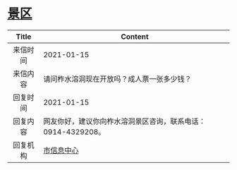 # <a href="http://www.shangluo.gov.cn/zmhd/ldxxxx.jsp?urltype=leadermail.LeaderMailContentUrl&wbtreeid=1112&leadermailid=6817">景区</a>
|Title|Content|
|:---:|---|
|来信时间|2021-01-15|
|来信内容|请问柞水溶洞现在开放吗？成人票一张多少钱？|
|回复时间|2021-01-15|
|回复内容|网友你好，建议你向柞水溶洞景区咨询，联系电话：0914-4329208。|
|回复机构|<a href="../../categories/agencies/市信息中心.md">市信息中心</a>|